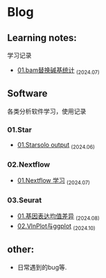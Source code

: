 # Blog

## Learning notes:  
学习记录
- [01.bam替换碱基统计](/Learning_notes/01.bam替换碱基统计.md) <sub>(2024.07)</sub>

## Software  
各类分析软件学习，使用记录  
### 01.Star
- [01.Starsolo output](./Software/01.Star/01.STAR.md) <sub>(2024.06)</sub>

### 02.Nextflow  
- [01.Nextflow 学习](Software/02.Nextflow/01.nextflow-pipeline.md) <sub>(2024.07)</sub>

### 03.Seurat  
- [01.基因表达均值差异](Software/03.Seurat/01.基因表达均值计算.md) <sub>(2024.08)</sub>
- [02.VlnPlot与ggplot](Software/03.Seurat/02.VlnPlot.md) <sub>(2024.10)</sub>

## other:    
  - 日常遇到的bug等.

